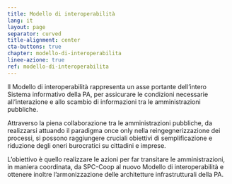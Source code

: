 ```yaml
---
title: Modello di interoperabilità
lang: it
layout: page
separator: curved
title-alignment: center
cta-buttons: true
chapter: modello-di-interoperabilita
linee-azione: true
ref: modello-di-interoperabilita
---
```

Il Modello di interoperabilità rappresenta un asse portante dell’intero Sistema
informativo della PA, per assicurare le condizioni necessarie all’interazione e
allo scambio di informazioni tra le amministrazioni pubbliche.

Attraverso la piena collaborazione tra le amministrazioni pubbliche, da
realizzarsi attuando il paradigma once only nella reingegnerizzazione dei
processi, si possono raggiungere cruciali obiettivi di semplificazione e
riduzione degli oneri burocratici su cittadini e imprese.

L’obiettivo è quello realizzare le azioni per far transitare le amministrazioni,
in maniera coordinata, da SPC-Coop al nuovo Modello di interoperabilità e
ottenere inoltre l’armonizzazione delle architetture infrastrutturali della PA.
